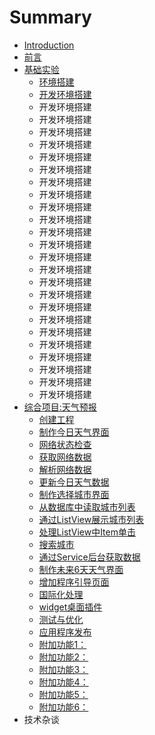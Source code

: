 # Summary

* [Introduction](README.md)
* [前言](index.md)
* [基础实验](lab/index.md)
   * [环境搭建](lab/lab01/index.md)
   * [开发环境搭建](lab/lab02/index.md)
   * 开发环境搭建
   * 开发环境搭建
   * 开发环境搭建
   * 开发环境搭建
   * 开发环境搭建
   * 开发环境搭建
   * 开发环境搭建
   * 开发环境搭建
   * 开发环境搭建
   * 开发环境搭建
   * 开发环境搭建
   * 开发环境搭建
   * 开发环境搭建
   * 开发环境搭建
   * 开发环境搭建
   * 开发环境搭建
   * 开发环境搭建
   * 开发环境搭建
   * 开发环境搭建
   * 开发环境搭建
   * 开发环境搭建
   * 开发环境搭建
   * 开发环境搭建
   * 开发环境搭建
* [综合项目:天气预报](mWeather/index.md)
   * [创建工程](mWeather/doc/mWeather_01.md)
   * [制作今日天气界面](mWeather/doc/mWeather_02.md)
   * [网络状态检查](mWeather/doc/mWeather_03.md)
   * [获取网络数据](mWeather/doc/mweather_04.md)
   * [解析网络数据](mWeather/doc/mweather_05.md)
   * [更新今日天气数据](mWeather/doc/mweather_06.md)
   * [制作选择城市界面](mWeather/doc/mweather_07.md)
   * [从数据库中读取城市列表](mWeather/doc/mweather_08.md)
   * [通过ListView展示城市列表](mWeather/doc/mweather_09.md)
   * [处理ListView中Item单击](mWeather/doc/mweather_10.md)
   * [搜索城市](mWeather/doc/mweather_11.md)
   * [通过Service后台获取数据](mWeather/doc/mweather_12.md)
   * [制作未来6天天气界面](mWeather/doc/mweather_13.md)
   * [增加程序引导页面](mWeather/doc/mweather_14.md)
   * [国际化处理](mWeather/doc/mweather_15.md)
   * [widget桌面插件](mWeather/doc/mweather_16.md)
   * [测试与优化](mWeather/doc/mweather_17.md)
   * [应用程序发布](mWeather/doc/mweather_18.md)
   * [附加功能1：](mWeather/doc/mweather_19.md)
   * [附加功能2：](mWeather/doc/mweather_20.md)
   * [附加功能3：](mWeather/doc/mweather_21.md)
   * [附加功能4：](mWeather/doc/mweather_22.md)
   * [附加功能5：](mWeather/doc/mweather_23.md)
   * [附加功能6：](mWeather/doc/mweather_24.md)
* 技术杂谈

